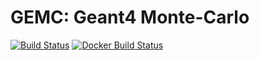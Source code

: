 # GEMC: Geant4 Monte-Carlo 
[![Build Status](https://travis-ci.com/gemc/src.svg?branch=master)](https://travis-ci.com/gemc/src/builds) 
[![Docker Build Status](https://img.shields.io/docker/cloud/build/jeffersonlab/gemc)](https://hub.docker.com/repository/docker/jeffersonlab/gemc/builds)
